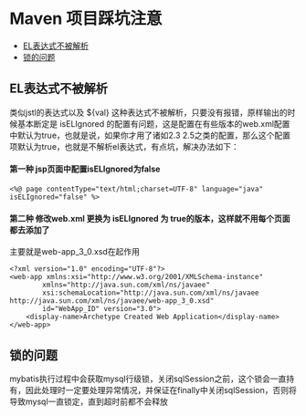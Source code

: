 <!--
 * @Author: WeiHong Ran
 * @Date: 2019-09-28 17:55:20
 * @LastEditors: WeiHong Ran
 * @LastEditTime: 2019-10-02 18:55:12
 * @Description: Nothing
 -->
# Maven 项目踩坑注意

- [EL表达式不被解析](#EL表达式不被解析)
- [锁的问题](#锁的问题)

## EL表达式不被解析

类似jstl的表达式以及 ${val} 这种表达式不被解析，只要没有报错，原样输出的时候基本断定是 isELIgnored 的配置有问题，这是配置在有些版本的web.xml配置中默认为true，也就是说，如果你才用了诸如2.3 2.5之类的配置，那么这个配置项默认为true，也就是不解析el表达式，有点坑，解决办法如下：

#### 第一种 jsp页面中配置isELIgnored为false

    <%@ page contentType="text/html;charset=UTF-8" language="java" isELIgnored="false" %>

#### 第二种 修改web.xml 更换为 isELIgnored 为 true的版本，这样就不用每个页面都去添加了

主要就是web-app_3_0.xsd在起作用

    <?xml version="1.0" encoding="UTF-8"?>
    <web-app xmlns:xsi="http://www.w3.org/2001/XMLSchema-instance"
            xmlns="http://java.sun.com/xml/ns/javaee"
            xsi:schemaLocation="http://java.sun.com/xml/ns/javaee http://java.sun.com/xml/ns/javaee/web-app_3_0.xsd"
            id="WebApp_ID" version="3.0">
        <display-name>Archetype Created Web Application</display-name>
    </web-app>


## 锁的问题

mybatis执行过程中会获取mysql行级锁，关闭sqlSession之前，这个锁会一直持有，因此处理时一定要处理异常情况，并保证在finally中关闭sqlSession，否则将导致mysql一直锁定，直到超时前都不会释放